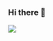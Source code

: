 ### Hi there 👋
<a href="matilto:seinkwon97@yonsei.ac.kr" target="_blank"><img src="https://img.shields.io/badge/Gmail-F06B66?style=flat&logo=seinkwon97@yonsei.ac.kr&logoColor=white"/></a>
<!--
**Kwon-sein/Kwon-sein** is a ✨ _special_ ✨ repository because its `README.md` (this file) appears on your GitHub profile.

Here are some ideas to get you started:

- 🔭 I’m currently working on ...
- 🌱 I’m currently learning ...
- 👯 I’m looking to collaborate on ...
- 🤔 I’m looking for help with ...
- 💬 Ask me about ...
- 📫 How to reach me: ...
- 😄 Pronouns: ...
- ⚡ Fun fact: ...
-->
